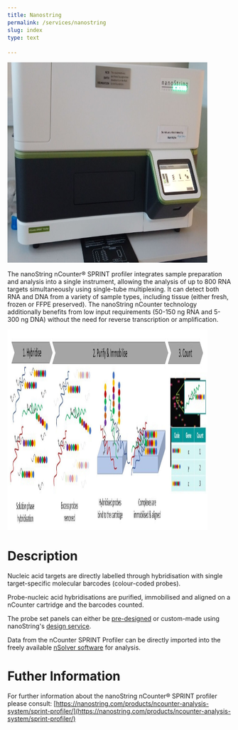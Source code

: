 ```yaml
---
title: Nanostring
permalink: /services/nanostring
slug: index
type: text

---
```


<img src="/assets/images/machines/NANOSTRING_1.jpg" width="450" height="450">

The nanoString nCounter® SPRINT profiler integrates sample preparation and analysis into a single instrument, allowing the analysis of up to 800 RNA targets simultaneously using single-tube multiplexing. It can detect both RNA and DNA from a variety of sample types, including tissue (either fresh, frozen or FFPE preserved). The nanoString nCounter technology additionally benefits from low input requirements (50-150 ng RNA and 5-300 ng DNA) without the need for reverse transcription or amplification. 

<img src="/assets/images/machines/nanostring.jpg" width="450" height="450">

# Description

Nucleic acid targets are directly labelled through hybridisation with single target-specific molecular barcodes (colour-coded probes).

Probe-nucleic acid hybridisations are purified, immobilised and aligned on a nCounter cartridge and the barcodes counted. 

The probe set panels can either be [pre-designed](https://nanostring.com/products/ncounter-assays-panels/panel-selection-tool/) or custom-made using nanoString's [design service](https://nanostring.com/products/ncounter-assays-panels/ncounter-custom-solutions/).

Data from the nCounter SPRINT Profiler can be directly imported into the freely available [nSolver software](https://nanostring.com/products/analysis-solutions/ncounter-analysis-solutions/) for analysis. 

# Futher Information

For further information about the nanoString nCounter® SPRINT profiler please consult: [https://nanostring.com/products/ncounter-analysis-system/sprint-profiler/](https://nanostring.com/products/ncounter-analysis-system/sprint-profiler/)
